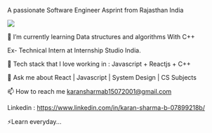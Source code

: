 A passionate Software Engineer Asprint from Rajasthan India

  <div id="header" align="justify">
  <img src="https://media.giphy.com/media/RbDKaczqWovIugyJmW/giphy.gif" width="full"/>
</div>

                                        
🔭 I’m currently learning Data structures and algorithms With C++

Ex- Technical Intern at Internship Studio India.

🌱 Tech stack that I love working in : Javascript + Reactjs + C++

💬 Ask me about React | Javascript | System Design | CS Subjects

📫 How to reach me karansharmab15072001@gmail.com

Linkedin : https://www.linkedin.com/in/karan-sharma-b-07899218b/ 


⚡Learn everyday...

